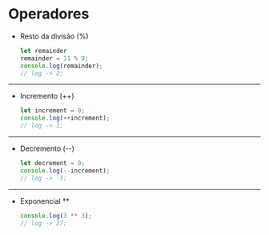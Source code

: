 # Operadores

- Resto da divisão (%)
    ~~~js 
    let remainder
    remainder = 11 % 9;
    console.log(remainder);
    // log -> 2;
    ~~~
___

- Incremento (++)
    ~~~js
    let increment = 0;
    console.log(++increment);
    // log -> 1;
    ~~~
___

- Decremento (--)
    ~~~js
    let decrement = 0;
    console.log(--increment);
    // log -> -1;
    ~~~
___

- Exponencial **
    ~~~js
    console.log(3 ** 3);
    // log -> 27;
